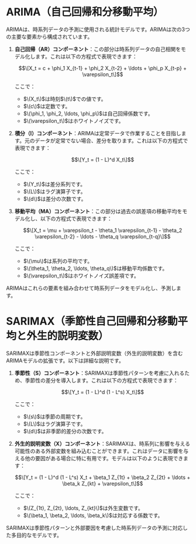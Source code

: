 # ARIMA（自己回帰和分移動平均）

ARIMAは、時系列データの予測に使用される統計モデルです。ARIMAは次の3つの主要な要素から構成されています。

1. **自己回帰（AR）コンポーネント**：この部分は時系列データの自己相関をモデル化します。これは以下の方程式で表現できます：

   $$\[X_t = c + \phi_1 X_{t-1} + \phi_2 X_{t-2} + \ldots + \phi_p X_{t-p} + \varepsilon_t\]$$

   ここで：
   - $\(X_t\)$は時刻$\(t\)$での値です。
   - $\(c\)$は定数です。
   - $\(\phi_1, \phi_2, \ldots, \phi_p\)$は自己回帰係数です。
   - $\(\varepsilon_t\)$はホワイトノイズです。

2. **積分（I）コンポーネント**：ARIMAは定常データで作業することを目指します。元のデータが定常でない場合、差分を取ります。これは以下の方程式で表現できます：

   $$\[Y_t = (1 - L)^d X_t\]$$

   ここで：
   - $\(Y_t\)$は差分系列です。
   - $\(L\)$はラグ演算子です。
   - $\(d\)$は差分の次数です。

3. **移動平均（MA）コンポーネント**：この部分は過去の誤差項の移動平均をモデル化し、以下の方程式で表現できます：

   $$\[X_t = \mu + \varepsilon_t - \theta_1 \varepsilon_{t-1} - \theta_2 \varepsilon_{t-2} - \ldots - \theta_q \varepsilon_{t-q}\]$$

   ここで：
   - $\(\mu\)$は系列の平均です。
   - $\(\theta_1, \theta_2, \ldots, \theta_q\)$は移動平均係数です。
   - $\(\varepsilon_t\)$はホワイトノイズ誤差項です。

ARIMAはこれらの要素を組み合わせて時系列データをモデル化し、予測します。

# SARIMAX（季節性自己回帰和分移動平均と外生的説明変数）

SARIMAXは季節性コンポーネントと外部説明変数（外生的説明変数）を含むARIMAモデルの拡張です。以下は詳細な説明です。

1. **季節性（S）コンポーネント**：SARIMAXは季節性パターンを考慮に入れるため、季節性の差分を導入します。これは以下の方程式で表現できます：

   $$\[Y_t = (1 - L)^d (1 - L^s) X_t\]$$

   ここで：
   - $\(s\)$は季節の周期です。
   - $\(L\)$はラグ演算子です。
   - $\(d\)$は非季節的差分の次数です。

2. **外生的説明変数（X）コンポーネント**：SARIMAXは、時系列に影響を与える可能性のある外部変数を組み込むことができます。これはデータに影響を与える他の要因がある場合に特に有用です。モデルは以下のように表現できます：

   $$\[Y_t = (1 - L)^d (1 - L^s) X_t + \beta_1 Z_{1t} + \beta_2 Z_{2t} + \ldots + \beta_k Z_{kt} + \varepsilon_t\]$$

   ここで：
   - $\(Z_{1t}, Z_{2t}, \ldots, Z_{kt}\)$は外生変数です。
   - $\(\beta_1, \beta_2, \ldots, \beta_k\)$は対応する係数です。

SARIMAXは季節性パターンと外部要因を考慮した時系列データの予測に対応した多目的なモデルです。